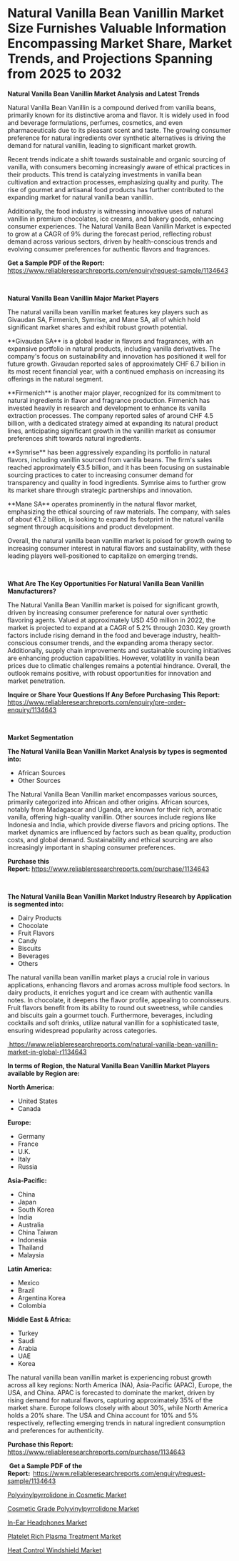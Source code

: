 <p><h1>Natural Vanilla Bean Vanillin Market Size Furnishes Valuable Information Encompassing Market Share, Market Trends, and Projections Spanning from 2025 to 2032</h1></p><p><strong>Natural Vanilla Bean Vanillin Market Analysis and Latest Trends</strong></p>
<p><p>Natural Vanilla Bean Vanillin is a compound derived from vanilla beans, primarily known for its distinctive aroma and flavor. It is widely used in food and beverage formulations, perfumes, cosmetics, and even pharmaceuticals due to its pleasant scent and taste. The growing consumer preference for natural ingredients over synthetic alternatives is driving the demand for natural vanillin, leading to significant market growth.</p><p>Recent trends indicate a shift towards sustainable and organic sourcing of vanilla, with consumers becoming increasingly aware of ethical practices in their products. This trend is catalyzing investments in vanilla bean cultivation and extraction processes, emphasizing quality and purity. The rise of gourmet and artisanal food products has further contributed to the expanding market for natural vanilla bean vanillin.</p><p>Additionally, the food industry is witnessing innovative uses of natural vanillin in premium chocolates, ice creams, and bakery goods, enhancing consumer experiences. The Natural Vanilla Bean Vanillin Market is expected to grow at a CAGR of 9% during the forecast period, reflecting robust demand across various sectors, driven by health-conscious trends and evolving consumer preferences for authentic flavors and fragrances.</p></p>
<p><strong>Get a Sample PDF of the Report:&nbsp;</strong> <a href="https://www.reliableresearchreports.com/enquiry/request-sample/1134643?utm_campaign=48&utm_medium=2&utm_source=Github&utm_content=ia&utm_term=25032025&utm_id=natural-vanilla-bean-vanillin">https://www.reliableresearchreports.com/enquiry/request-sample/1134643</a></p>
<p>&nbsp;</p>
<p><strong>Natural Vanilla Bean Vanillin Major Market Players</strong></p>
<p><p>The natural vanilla bean vanillin market features key players such as Givaudan SA, Firmenich, Symrise, and Mane SA, all of which hold significant market shares and exhibit robust growth potential.</p><p>**Givaudan SA** is a global leader in flavors and fragrances, with an expansive portfolio in natural products, including vanilla derivatives. The company's focus on sustainability and innovation has positioned it well for future growth. Givaudan reported sales of approximately CHF 6.7 billion in its most recent financial year, with a continued emphasis on increasing its offerings in the natural segment.</p><p>**Firmenich** is another major player, recognized for its commitment to natural ingredients in flavor and fragrance production. Firmenich has invested heavily in research and development to enhance its vanilla extraction processes. The company reported sales of around CHF 4.5 billion, with a dedicated strategy aimed at expanding its natural product lines, anticipating significant growth in the vanillin market as consumer preferences shift towards natural ingredients.</p><p>**Symrise** has been aggressively expanding its portfolio in natural flavors, including vanillin sourced from vanilla beans. The firm's sales reached approximately €3.5 billion, and it has been focusing on sustainable sourcing practices to cater to increasing consumer demand for transparency and quality in food ingredients. Symrise aims to further grow its market share through strategic partnerships and innovation.</p><p>**Mane SA** operates prominently in the natural flavor market, emphasizing the ethical sourcing of raw materials. The company, with sales of about €1.2 billion, is looking to expand its footprint in the natural vanilla segment through acquisitions and product development.</p><p>Overall, the natural vanilla bean vanillin market is poised for growth owing to increasing consumer interest in natural flavors and sustainability, with these leading players well-positioned to capitalize on emerging trends.</p></p>
<p>&nbsp;</p>
<p><strong>What Are The Key Opportunities For Natural Vanilla Bean Vanillin Manufacturers?</strong></p>
<p><p>The Natural Vanilla Bean Vanillin market is poised for significant growth, driven by increasing consumer preference for natural over synthetic flavoring agents. Valued at approximately USD 450 million in 2022, the market is projected to expand at a CAGR of 5.2% through 2030. Key growth factors include rising demand in the food and beverage industry, health-conscious consumer trends, and the expanding aroma therapy sector. Additionally, supply chain improvements and sustainable sourcing initiatives are enhancing production capabilities. However, volatility in vanilla bean prices due to climatic challenges remains a potential hindrance. Overall, the outlook remains positive, with robust opportunities for innovation and market penetration.</p></p>
<p><strong>Inquire or Share Your Questions If Any Before Purchasing This Report:</strong> <a href="https://www.reliableresearchreports.com/enquiry/pre-order-enquiry/1134643?utm_campaign=48&utm_medium=2&utm_source=Github&utm_content=ia&utm_term=25032025&utm_id=natural-vanilla-bean-vanillin">https://www.reliableresearchreports.com/enquiry/pre-order-enquiry/1134643</a></p>
<p>&nbsp;</p>
<p><strong>Market Segmentation</strong></p>
<p><strong>The Natural Vanilla Bean Vanillin Market Analysis by types is segmented into:</strong></p>
<p><ul><li>African Sources</li><li>Other Sources</li></ul></p>
<p><p>The Natural Vanilla Bean Vanillin market encompasses various sources, primarily categorized into African and other origins. African sources, notably from Madagascar and Uganda, are known for their rich, aromatic vanilla, offering high-quality vanillin. Other sources include regions like Indonesia and India, which provide diverse flavors and pricing options. The market dynamics are influenced by factors such as bean quality, production costs, and global demand. Sustainability and ethical sourcing are also increasingly important in shaping consumer preferences.</p></p>
<p><strong>Purchase this Report:&nbsp;</strong><a href="https://www.reliableresearchreports.com/purchase/1134643?utm_campaign=48&utm_medium=2&utm_source=Github&utm_content=ia&utm_term=25032025&utm_id=natural-vanilla-bean-vanillin">https://www.reliableresearchreports.com/purchase/1134643</a></p>
<p>&nbsp;</p>
<p><strong>The Natural Vanilla Bean Vanillin Market Industry Research by Application is segmented into:</strong></p>
<p><ul><li>Dairy Products</li><li>Chocolate</li><li>Fruit Flavors</li><li>Candy</li><li>Biscuits</li><li>Beverages</li><li>Others</li></ul></p>
<p><p>The natural vanilla bean vanillin market plays a crucial role in various applications, enhancing flavors and aromas across multiple food sectors. In dairy products, it enriches yogurt and ice cream with authentic vanilla notes. In chocolate, it deepens the flavor profile, appealing to connoisseurs. Fruit flavors benefit from its ability to round out sweetness, while candies and biscuits gain a gourmet touch. Furthermore, beverages, including cocktails and soft drinks, utilize natural vanillin for a sophisticated taste, ensuring widespread popularity across categories.</p></p>
<p><a href="https://www.reliableresearchreports.com/natural-vanilla-bean-vanillin-market-in-global-r1134643?utm_campaign=48&utm_medium=2&utm_source=Github&utm_content=ia&utm_term=25032025&utm_id=natural-vanilla-bean-vanillin">&nbsp;https://www.reliableresearchreports.com/natural-vanilla-bean-vanillin-market-in-global-r1134643</a></p>
<p><strong>In terms of Region, the Natural Vanilla Bean Vanillin Market Players available by Region are:</strong></p>
<p>
    <p> <strong> North America: </strong>
        <ul>
            <li>United States</li>
            <li>Canada</li>
        </ul>
        </p> 
    <p> <strong> Europe: </strong>
        <ul>
            <li>Germany</li>
            <li>France</li>
            <li>U.K.</li>
            <li>Italy</li>
            <li>Russia</li>
        </ul>
        </p> 
    <p> <strong> Asia-Pacific: </strong>
        <ul>
            <li>China</li>
            <li>Japan</li>
            <li>South Korea</li>
            <li>India</li>
            <li>Australia</li>
            <li>China Taiwan</li>
            <li>Indonesia</li>
            <li>Thailand</li>
            <li>Malaysia</li>
        </ul>
        </p> 
    <p> <strong> Latin America: </strong>
        <ul>
            <li>Mexico</li>
            <li>Brazil</li>
            <li>Argentina Korea</li>
            <li>Colombia</li>
        </ul>
        </p> 
    <p> <strong> Middle East & Africa: </strong>
        <ul>
            <li>Turkey</li>
            <li>Saudi</li>
            <li>Arabia</li>
            <li>UAE</li>
            <li>Korea</li>
        </ul>
    </p>
    </p>
<p><p>The natural vanilla bean vanillin market is experiencing robust growth across all key regions: North America (NA), Asia-Pacific (APAC), Europe, the USA, and China. APAC is forecasted to dominate the market, driven by rising demand for natural flavors, capturing approximately 35% of the market share. Europe follows closely with about 30%, while North America holds a 20% share. The USA and China account for 10% and 5% respectively, reflecting emerging trends in natural ingredient consumption and preferences for authenticity.</p></p>
<p><strong>Purchase this Report: </strong><a href="https://www.reliableresearchreports.com/purchase/1134643?utm_campaign=48&utm_medium=2&utm_source=Github&utm_content=ia&utm_term=25032025&utm_id=natural-vanilla-bean-vanillin">https://www.reliableresearchreports.com/purchase/1134643</a></p>
<p>&nbsp;<strong>Get a Sample PDF of the Report:&nbsp;&nbsp;</strong><a href="https://www.reliableresearchreports.com/enquiry/request-sample/1134643?utm_campaign=48&utm_medium=2&utm_source=Github&utm_content=ia&utm_term=25032025&utm_id=natural-vanilla-bean-vanillin">https://www.reliableresearchreports.com/enquiry/request-sample/1134643</a></p>
<p><strong></strong></p>
<p><p><a href="https://github.com/zdybelzinn/Market-Research-Report-List-1/blob/main/polyvinylpyrrolidone-in-cosmetic-market.md?utm_campaign=48&utm_medium=2&utm_source=Github&utm_content=ia&utm_term=25032025&utm_id=natural-vanilla-bean-vanillin">Polyvinylpyrrolidone in Cosmetic Market</a></p><p><a href="https://github.com/tabormahay2f/Market-Research-Report-List-1/blob/main/cosmetic-grade-polyvinylpyrrolidone-market.md?utm_campaign=48&utm_medium=2&utm_source=Github&utm_content=ia&utm_term=25032025&utm_id=natural-vanilla-bean-vanillin">Cosmetic Grade Polyvinylpyrrolidone Market</a></p><p><a href="https://github.com/iperitvik8/Market-Research-Report-List-1/blob/main/in-ear-headphones-market.md?utm_campaign=48&utm_medium=2&utm_source=Github&utm_content=ia&utm_term=25032025&utm_id=natural-vanilla-bean-vanillin">In-Ear Headphones Market</a></p><p><a href="https://github.com/frodanlert/Market-Research-Report-List-1/blob/main/platelet-rich-plasma-treatment-market.md?utm_campaign=48&utm_medium=2&utm_source=Github&utm_content=ia&utm_term=25032025&utm_id=natural-vanilla-bean-vanillin">Platelet Rich Plasma Treatment Market</a></p><p><a href="https://github.com/ilanarohalgh/Market-Research-Report-List-1/blob/main/heat-control-windshield-market.md?utm_campaign=48&utm_medium=2&utm_source=Github&utm_content=ia&utm_term=25032025&utm_id=natural-vanilla-bean-vanillin">Heat Control Windshield Market</a></p></p>